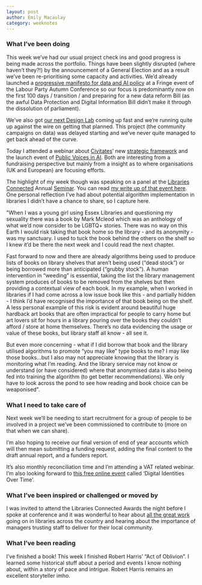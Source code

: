 ```yaml
---
layout: post
author: Emily Macaulay
category: weeknotes
---
```

### What I’ve been doing
This week we’ve had our usual project check ins and good progress is being made across the portfolio.  Things have been slightly disrupted (where haven’t they?!) by the announcement of a General Election and as a result we’ve been re-prioritising some capacity and activities.  We’d already launched a [progressive manifesto for data and AI policy](https://connectedbydata.org/resources/progressive-vision) at a Fringe event of the Labour Party Autumn Conference so our focus is predominantly now on the first 100 days / transition / and preparing for a new data reform Bill (as the awful Data Protection and Digital Information Bill didn’t make it through the dissolution of parliament).

We’ve also got [our next Design Lab](https://connectedbydata.org/events/2024-06-20-contributing-to-the-data-campaigners-toolkit) coming up fast and we’re running quite up against the wire on getting that planned. This project (the community campaigns on data) was delayed starting and we’ve never quite managed to get back ahead of the curve.

Today I attended a webinar about [Civitates](https://civitates-eu.org/)’ new [strategic framework](https://civitates-eu.org/wp-content/uploads/2024/04/Civitates-Strategie-2024-Short.pdf?ver=1714721852) and the launch event of [Public Voices in AI](https://digitalgood.net/dg-research/public-voices-in-ai/).  Both are interesting from a fundraising perspective but mainly from a insight as to where organisations (UK and European) are focusing efforts.

The highlight of my week though was speaking on a panel at the [Libraries Connected](https://www.librariesconnected.org.uk/) Annual [Seminar](https://www.librariesconnected.org.uk/training-and-events/libraries-connected-annual-seminar-2024-%E2%80%9Cpower-partnership). You can read [my write up of that event here](https://connectedbydata.org/events/2024-06-05-libraries-connected-annual-seminar). One personal reflection I’ve had about potential algorithm implementation in libraries I didn’t have a chance to share, so I capture here.

"When I was a young girl using Essex Libraries and questioning my sexuality there was a book by Mark Mcleod which was an anthology of what we’d now consider to be LGBTQ+ stories.  There was no way on this Earth I would risk taking that book home so the library - and its anonymity - was my sanctuary.  I used to tuck the book behind the others on the shelf so I knew it’d be there the next week and I could read the next chapter. 

Fast forward to now and there are already algorithms being used to produce lists of books on library shelves that aren’t being used (“dead stock”) or being borrowed more than anticipated (“grubby stock”). A human intervention in “weeding” is essential, taking the list the library management system produces of books to be removed from the shelves but then providing a contextual view of each book. In my example, when I worked in libraries if I had come across a low issue book like this - and partially hidden - I think I’d have recognised the importance of that book being on the shelf. A less personal example of this risk is evident around beautiful huge hardback art books that are often impractical for people to carry home but art lovers sit for hours in a library pouring over the books they couldn’t afford / store at home themselves.  There’s no data evidencing the usage or value of these books, but library staff all know - all see it.

But even more concerning - what if I did borrow that book and the library utilised algorithms to promote “you may like” type books to me?  I may like those books…but I also may not appreciate knowing that the library is monitoring what I’m reading.  And the library service may not know or understand (or have considered) where that anonymised data is also being fed into training the algorithm (to get better recommendations). We only have to look across the pond to see how reading and book choice can be weaponised".


### What I need to take care of
Next week we’ll be needing to start recruitment for a group of people to be involved in a project we’ve been commissioned to contribute to (more on that when we can share).

I’m also hoping to receive our final version of end of year accounts which will then mean submitting a funding request, adding the final content to the draft annual report, and a funders report.

It’s also monthly reconciliation time and I’m attending a VAT related webinar.  I’m also looking forward to [this free online event](https://digitalgood.net/digital-identities-over-time-exhibition/) called ‘Digital Identities Over Time’.


### What I’ve been inspired or challenged or moved by
I was invited to attend the Libraries Connected Awards the night before I spoke at conference and it was wonderful to hear about [all the great work](https://www.librariesconnected.org.uk/page/libraries-connected-awards-shortlist-2024) going on in libraries across the country and hearing about the importance of managers trusting staff to deliver for their local community.


### What I’ve been reading
I’ve finished a book!  This week I finished Robert Harris’ “Act of Oblivion”.  I learned some historical stuff about a period and events I know nothing about, within a story of pace and intrigue. Robert Harris remains an excellent storyteller imho.